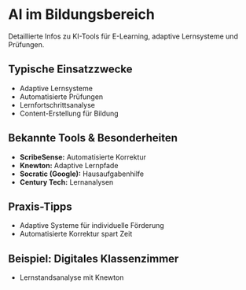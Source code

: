 # AI im Bildungsbereich

Detaillierte Infos zu KI-Tools für E-Learning, adaptive Lernsysteme und Prüfungen.

## Typische Einsatzzwecke
- Adaptive Lernsysteme
- Automatisierte Prüfungen
- Lernfortschrittsanalyse
- Content-Erstellung für Bildung

## Bekannte Tools & Besonderheiten
- **ScribeSense:** Automatisierte Korrektur
- **Knewton:** Adaptive Lernpfade
- **Socratic (Google):** Hausaufgabenhilfe
- **Century Tech:** Lernanalysen

## Praxis-Tipps
- Adaptive Systeme für individuelle Förderung
- Automatisierte Korrektur spart Zeit

## Beispiel: Digitales Klassenzimmer
- Lernstandsanalyse mit Knewton
